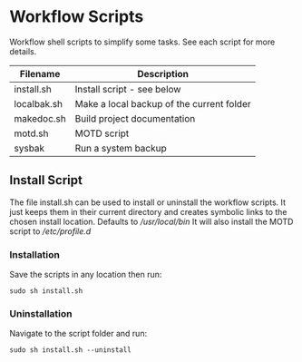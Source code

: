 # Workflow Scripts

Workflow shell scripts to simplify some tasks.  See each script for more details.

| Filename | Description |
| -------- | ----------- |
| install.sh | Install script - see below |
| localbak.sh | Make a local backup of the current folder |
| makedoc.sh | Build project documentation |
| motd.sh | MOTD script |
| sysbak | Run a system backup |

## Install Script

The file install.sh can be used to install or uninstall the workflow scripts.  It just keeps them in their current directory and creates symbolic links to the chosen install location.  Defaults to */usr/local/bin*
It will also install the MOTD script to */etc/profile.d*

### Installation

Save the scripts in any location then run:

```
sudo sh install.sh
```

### Uninstallation

Navigate to the script folder and run:

```
sudo sh install.sh --uninstall
```
